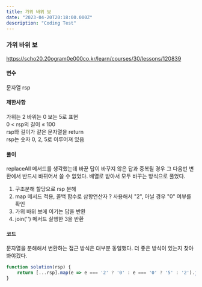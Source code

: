 ```yaml
---
title: 가위 바위 보
date: "2023-04-20T20:18:00.000Z"
description: "Coding Test"
---
```

### 가위 바위 보    
https://scho20.20ogram0e000co.kr/learn/courses/30/lessons/120839    
    
#### 변수    
문자열 rsp    
    
#### 제한사항    
가위는 2 바위는 0 보는 5로 표현    
0 < rsp의 길이 ≤ 100    
rsp와 길이가 같은 문자열을 return    
rsp는 숫자 0, 2, 5로 이루어져 있음    
    
#### 풀이    
replaceAll 메서드를 생각했는데 바꾼 답이 바꾸지 않은 답과 중복될 경우 그 다음번 변환에서 반드시 바뀌어서 쓸 수 없었다. 배열로 받아서 모두 바꾸는 방식으로 풀었다.    
1. 구조분해 할당으로 rsp 분해    
2. map 메서드 적용, 콜백 함수로 삼항연산자 ? 사용해서 "2", 아닐 경우 "0" 여부를 확인    
3. 가위 바위 보에 이기는 답을 반환    
4. join('') 메서드 실행한 3을 반환    
    
#### 코드    
문자열을 분해해서 변환하는 접근 방식은 대부분 동일했다. 더 좋은 방식이 있는지 찾아봐야겠다.    
```JavaScript
function solution(rsp) {
    return [...rsp].map(e => e === '2' ? '0' : e === '0' ? '5' : '2').join('');
}
```